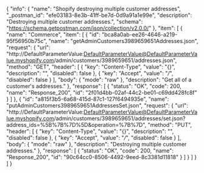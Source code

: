 {
  "info": {
    "name": "Shopify destroying multiple customer addresses",
    "_postman_id": "efe03183-8e3b-41ff-be7d-0d9a91a1e99e",
    "description": "Destroying multiple customer addresses.",
    "schema": "https://schema.getpostman.com/json/collection/v2.0.0/"
  },
  "item": [
    {
      "name": "Commerce",
      "item": [
        {
          "id": "bca8a0ab-ee26-4646-a219-95f56950b75c",
          "name": "getAdminCustomers3989659651Addresses.json",
          "request": {
            "url": "http://DefaultParameterValue:DefaultParameterValue@DefaultParameterValue.myshopify.com/admin/customers/3989659651/addresses.json",
            "method": "GET",
            "header": [
              {
                "key": "Content-Type",
                "value": "{}",
                "description": "",
                "disabled": false
              },
              {
                "key": "Accept",
                "value": "*/*",
                "disabled": false
              }
            ],
            "body": {
              "mode": "raw"
            },
            "description": "Get all of a customer's addresses."
          },
          "response": [
            {
              "status": "OK",
              "code": 200,
              "name": "Response_200",
              "id": "2f01d4bb-02af-44c2-be01-c69dd428fc8f"
            }
          ]
        },
        {
          "id": "a815f3b5-6a68-415d-87c1-127f6494935e",
          "name": "putAdminCustomers3989659651AddressesSet.json",
          "request": {
            "url": "http://DefaultParameterValue:DefaultParameterValue@DefaultParameterValue.myshopify.com/admin/customers/3989659651/addresses/set.json?address_ids=%5B%7B%7D%5D&operation=%7B%7D",
            "method": "PUT",
            "header": [
              {
                "key": "Content-Type",
                "value": "{}",
                "description": "",
                "disabled": false
              },
              {
                "key": "Accept",
                "value": "*/*",
                "disabled": false
              }
            ],
            "body": {
              "mode": "raw"
            },
            "description": "Destroying multiple customer addresses."
          },
          "response": [
            {
              "status": "OK",
              "code": 200,
              "name": "Response_200",
              "id": "90c64cc0-8506-4492-9eed-8c3381d11818"
            }
          ]
        }
      ]
    }
  ]
}